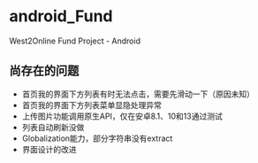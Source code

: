 # android_Fund
West2Online Fund Project - Android

## 尚存在的问题
- 首页我的界面下方列表有时无法点击，需要先滑动一下（原因未知）
- 首页我的界面下方列表菜单显隐处理异常
- 上传图片功能调用原生API，仅在安卓8.1、10和13通过测试
- 列表自动刷新没做
- Globalization能力，部分字符串没有extract
- 界面设计的改进